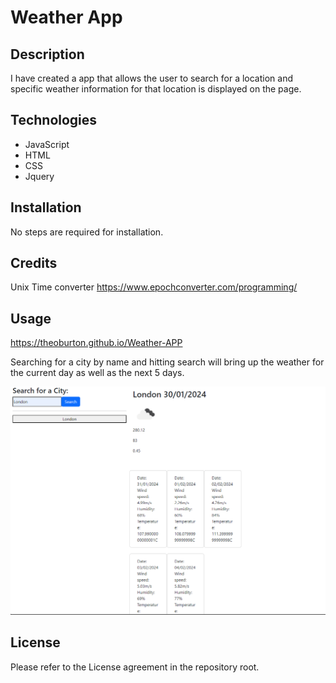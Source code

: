 # Weather App

## Description

I have created a app that allows the user to search for a location and specific weather information for that location is displayed on the page.

## Technologies

* JavaScript 
* HTML
* CSS
* Jquery


## Installation

No steps are required for installation.

## Credits

Unix Time converter
https://www.epochconverter.com/programming/

## Usage

https://theoburton.github.io/Weather-APP


Searching for a city by name and hitting search will bring up the weather for the current day as well as the next 5 days.


![Screenshot of the weather app](./assets/Screenshot.png)


## License

Please refer to the License agreement in the repository root.
